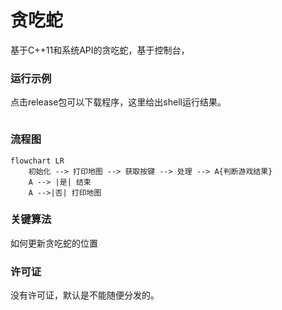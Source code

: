 # 贪吃蛇

基于C++11和系统API的贪吃蛇，基于控制台，

### 运行示例

点击release包可以下载程序，这里给出shell运行结果。

```shell

```



### 流程图

```mermaid
flowchart LR
	初始化 --> 打印地图 --> 获取按键 --> 处理 --> A{判断游戏结果}
	A --> |是| 结束
	A -->|否| 打印地图
```



### 关键算法

如何更新贪吃蛇的位置



### 许可证

没有许可证，默认是不能随便分发的。